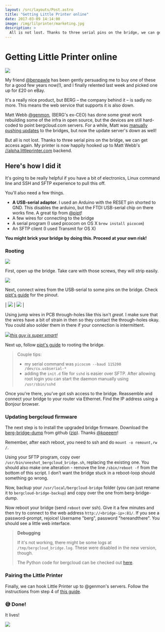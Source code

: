 ```yaml
---
layout: /src/layouts/Post.astro
title: "Getting Little Printer online"
date: 2017-03-09 14:14:00
image: /img/lilprinter/marketing.jpg
description: >
  All is not lost. Thanks to three serial pins on the bridge, we can get access again. My printer is now happily hooked up to Matt Webb's alpha.littleprinter.com backend.
---
```


# Getting Little Printer online

![](/img/lilprinter/marketing.jpg)

My friend [@benpawle](//twitter.com/benpawle) has been gently persuading me to buy one of these for a good few years now(!), and I finally relented last week and picked one up for £20 on eBay.

It's a really nice product, but BERG – the company behind it – is sadly no more. This means the web service that supports it is also down.

Matt Webb [@genmon](//twitter.com/genmon), (BERG's ex-CEO) has done some great work rebuilding some of the infra in open source, but the devices are still hard-coded to point bergcloud.com servers. For a while, Matt was [manually pushing updates](https://github.com/genmon/sirius/issues/8) to the bridges, but now the update server's down as well!

But all is not lost. Thanks to three serial pins on the bridge, we can get access again. My printer is now happily hooked up to Matt Webb's [//alpha.littleprinter.com](//alpha.littleprinter.com) backend.

## Here's how I did it

It's going to be really helpful if you have a bit of electronics, Linux command line and SSH and SFTP experience to pull this off.

You'll also need a few things.

- **A USB-serial adaptor**. I used an Arduino with the RESET pin shorted to GND. This disables the arduino, but the FTDI USB-serial chip on there works fine. A great tip from [@pipt][pipt]!
- A few wires for connecting to the bridge
- A serial program (I used picocom on OS X `brew install picocom`)
- An SFTP client (I used Transmit for OS X)

**You might brick your bridge by doing this. Proceed at your own risk!**

### Rooting

![](/img/lilprinter/IMG_5075.JPG)

First, open up the bridge. Take care with those screws, they will strip easily.

![](/img/lilprinter/IMG_1505.JPG)

Next, connect wires from the USB-serial to some pins on the bridge. Check [pipt's guide][pipt] for the pinout.

| ![](/img/lilprinter/IMG_5895.JPG) | ![](/img/lilprinter/IMG_5959.JPG) |

Using jump wires in PCB through-holes like this isn't _great_. I make sure that the wires have a bit of strain in then so they contact the through-holes okay. You could also solder them in there if your connection is intermittent.

[![](/img/lilprinter/pipt.png)*this guy is super smart!*][pipt]


Next up, follow [pipt's guide][pipt] to rooting the bridge.

> Couple tips:
>
> - my serial command was `picocom --baud 115200 /dev/cu.usbserial-*`
> - adding the `init.d` file for `sshd` is easier over SFTP. After allowing root login you can start the daemon manually using `/usr/sbin/sshd`

Once you're there, you've got ssh access to the bridge. Reassemble and connect your bridge to your router via Ethernet. Find the IP address using a Bonjour browser.

### Updating bergcloud firmware

The next step is to install the upgraded bridge firmware. Download the [berg-bridge-dump](https://github.com/kpeeem/berg-bridge-dump) from github ([zip](https://github.com/kpeeem/berg-bridge-dump/archive/master.zip)). Thanks [@kpeeem](https://github.com/kpeeem)!

Remember, after each reboot, you need to ssh and do `mount -o remount,rw /`.

Using your SFTP program, copy over `/usr/bin/oneshot_bergcloud_bridge.sh`, replacing the existing one. You should also make one alteration - remove the line `/sbin/reboot -f` from the bottom of this script. I don’t want the bridge stuck in a reboot-loop should something go wrong.

Now, backup your `/usr/local/bergcloud-bridge` folder (you can just rename it to `bergcloud-bridge-backup`) and copy over the one from berg-bridge-dump.

Now reboot your bridge (send `reboot` over ssh). Give it a few minutes and then try to connect to the web address `http://<bridge-ip>:81/`. If you see a password-prompt, rejoice! Username "berg", password "hereandthere". You should see a little web interface.

> **Debugging**
>
> If it's not working, there might be some logs at `/tmp/bergcloud_bridge.log`. These were disabled in the new version, though.
>
> The Python code for bergcloud can be checked out [here](https://github.com/kpeeem/berg-bridge-dump/tree/master/DECOMPILED).

### Pairing the Little Printer

Finally, we can hook Little Printer up to @genmon's servers. Follow the instructions from step 4 of [this guide](https://github.com/genmon/sirius/wiki/Updating-the-Bridge).

### 😅 Done!

It lives!

![](/img/lilprinter/IMG_2449.JPG)

[pipt]: http://pipt.github.io/2013/04/15/rooting-berg-cloud-bridge.html
